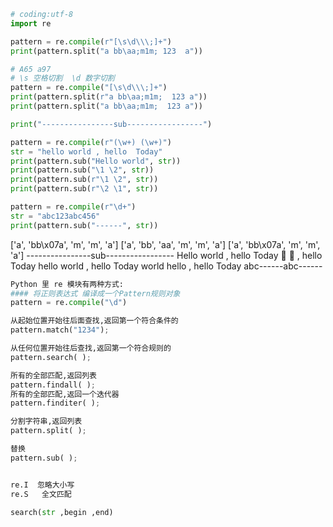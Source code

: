 ```python
# coding:utf-8
import re

pattern = re.compile(r"[\s\d\\\;]+")
print(pattern.split("a bb\aa;m1m; 123  a"))

# A65 a97
# \s 空格切割  \d 数字切割
pattern = re.compile("[\s\d\\\;]+")
print(pattern.split(r"a bb\aa;m1m;  123 a"))
print(pattern.split("a bb\aa;m1m;  123 a"))

print("----------------sub-----------------")

pattern = re.compile(r"(\w+) (\w+)")
str = "hello world , hello  Today"
print(pattern.sub("Hello world", str))
print(pattern.sub("\1 \2", str))
print(pattern.sub(r"\1 \2", str))
print(pattern.sub(r"\2 \1", str))

pattern = re.compile(r"\d+")
str = "abc123abc456"
print(pattern.sub("------", str))
```





['a', 'bb\x07a', 'm', 'm', 'a']
['a', 'bb', 'aa', 'm', 'm', 'a']
['a', 'bb\x07a', 'm', 'm', 'a']
----------------sub-----------------
Hello world , hello  Today
  , hello  Today
hello world , hello  Today
world hello , hello  Today
abc------abc------





```python
Python 里 re 模块有两种方式:
#### 将正则表达式 编译成一个Pattern规则对象
pattern = re.compile("\d")

从起始位置开始往后面查找,返回第一个符合条件的
pattern.match("1234");

从任何位置开始往后查找,返回第一个符合规则的
pattern.search( );

所有的全部匹配,返回列表
pattern.findall( );
所有的全部匹配,返回一个迭代器
pattern.finditer( );

分割字符串,返回列表
pattern.split( );

替换
pattern.sub( );


re.I  忽略大小写
re.S   全文匹配

search(str ,begin ,end)
```


